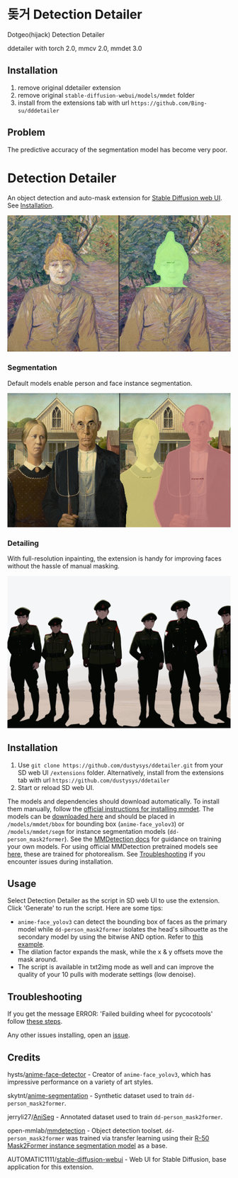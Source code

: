# 돚거 Detection Detailer

Dotgeo(hijack) Detection Detailer

ddetailer with torch 2.0, mmcv 2.0, mmdet 3.0

## Installation

1. remove original ddetailer extension
2. remove original `stable-diffusion-webui/models/mmdet` folder
3. install from the extensions tab with url `https://github.com/Bing-su/dddetailer`

## Problem

The predictive accuracy of the segmentation model has become very poor.

# Detection Detailer
An object detection and auto-mask extension for [Stable Diffusion web UI](https://github.com/AUTOMATIC1111/stable-diffusion-webui). See [Installation](https://github.com/dustysys/ddetailer#installation).

![adoringfan](/misc/ddetailer_example_1.png)

### Segmentation
Default models enable person and face instance segmentation.

![amgothic](/misc/ddetailer_example_2.png)

### Detailing
With full-resolution inpainting, the extension is handy for improving faces without the hassle of manual masking.

![zion](/misc/ddetailer_example_3.gif)

## Installation
1. Use `git clone https://github.com/dustysys/ddetailer.git` from your SD web UI `/extensions` folder. Alternatively, install from the extensions tab with url `https://github.com/dustysys/ddetailer`
2. Start or reload SD web UI.

The models and dependencies should download automatically. To install them manually, follow the [official instructions for installing mmdet](https://mmcv.readthedocs.io/en/latest/get_started/installation.html#install-with-mim-recommended). The models can be [downloaded here](https://huggingface.co/dustysys/ddetailer) and should be placed in `/models/mmdet/bbox` for bounding box (`anime-face_yolov3`) or `/models/mmdet/segm` for instance segmentation models (`dd-person_mask2former`). See the [MMDetection docs](https://mmdetection.readthedocs.io/en/latest/1_exist_data_model.html) for guidance on training your own models. For using official MMDetection pretrained models see [here](https://github.com/dustysys/ddetailer/issues/5#issuecomment-1311231989), these are trained for photorealism. See [Troubleshooting](https://github.com/dustysys/ddetailer#troubleshooting) if you encounter issues during installation.

## Usage
Select Detection Detailer as the script in SD web UI to use the extension. Click 'Generate' to run the script. Here are some tips:
- `anime-face_yolov3` can detect the bounding box of faces as the primary model while `dd-person_mask2former` isolates the head's silhouette as the secondary model by using the bitwise AND option. Refer to [this example](https://github.com/dustysys/ddetailer/issues/4#issuecomment-1311200268).
- The dilation factor expands the mask, while the x & y offsets move the mask around.
- The script is available in txt2img mode as well and can improve the quality of your 10 pulls with moderate settings (low denoise).

## Troubleshooting
If you get the message ERROR: 'Failed building wheel for pycocotools' follow [these steps](https://github.com/dustysys/ddetailer/issues/1#issuecomment-1309415543).

Any other issues installing, open an [issue](https://github.com/dustysys/ddetailer/issues).

## Credits
hysts/[anime-face-detector](https://github.com/hysts/anime-face-detector) - Creator of `anime-face_yolov3`, which has impressive performance on a variety of art styles.

skytnt/[anime-segmentation](https://huggingface.co/datasets/skytnt/anime-segmentation) - Synthetic dataset used to train `dd-person_mask2former`.

jerryli27/[AniSeg](https://github.com/jerryli27/AniSeg) - Annotated dataset used to train `dd-person_mask2former`.

open-mmlab/[mmdetection](https://github.com/open-mmlab/mmdetection) - Object detection toolset. `dd-person_mask2former` was trained via transfer learning using their [R-50 Mask2Former instance segmentation model](https://github.com/open-mmlab/mmdetection/tree/master/configs/mask2former#instance-segmentation) as a base.

AUTOMATIC1111/[stable-diffusion-webui](https://github.com/AUTOMATIC1111/stable-diffusion-webui) - Web UI for Stable Diffusion, base application for this extension.
